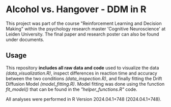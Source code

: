 # Alcohol vs. Hangover - DDM in R
This project was part of the course "Reinforcement Learning and Decision Making" within the psychology research master 'Cognitive Neuroscience' at Leiden University. The final paper and research poster can also be found under documents.

## Usage
This repository **includes all raw data and code** used to visualize the data _(data_visualization.R)_, inspect differences in reaction time and accuracy between the two conditions _(data_inspection.R)_, and finally fitting the Drift Diffusion Model _(model_fitting.R)_. Model fitting was done using the function _fit_model()_ that can be found in the _"helper_functions.R"_ code.

All analyses were performed in R Version 2024.04.1+748 (2024.04.1+748).
